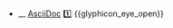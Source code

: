 * __ [AsciiDoc]({{baseUrl}}/documentation/tools/asciiDoc) :one: <trigger for="pop:documentation-asciiDoc-preview">{{glyphicon_eye_open}}</trigger>

<popover id="pop:documentation-asciiDoc-preview" title="{{glyphicon_eye_open}} AsciiDoc" placement="right">
  <div slot="content">
    <include src=".\preview.md" />
  </div>
</popover>
